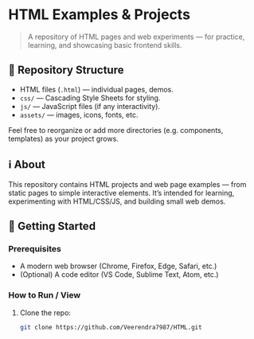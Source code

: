 # HTML Examples & Projects

> A repository of HTML pages and web experiments — for practice, learning, and showcasing basic frontend skills.

## 📁 Repository Structure


- HTML files (`.html`) — individual pages, demos.
- `css/` — Cascading Style Sheets for styling.
- `js/` — JavaScript files (if any interactivity).
- `assets/` — images, icons, fonts, etc.

Feel free to reorganize or add more directories (e.g. components, templates) as your project grows.

## ℹ️ About

This repository contains HTML projects and web page examples — from static pages to simple interactive elements. It’s intended for learning, experimenting with HTML/CSS/JS, and building small web demos.

## 🚀 Getting Started

### Prerequisites

- A modern web browser (Chrome, Firefox, Edge, Safari, etc.)
- (Optional) A code editor (VS Code, Sublime Text, Atom, etc.)

### How to Run / View

1. Clone the repo:
   ```bash
   git clone https://github.com/Veerendra7987/HTML.git
